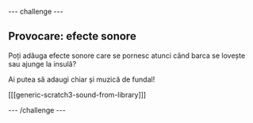 \--- challenge \---

## Provocare: efecte sonore

Poți adăuga efecte sonore care se pornesc atunci când barca se lovește sau ajunge la insulă?

Ai putea să adaugi chiar și muzică de fundal!

[[[generic-scratch3-sound-from-library]]]

\--- /challenge \---